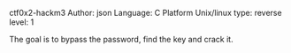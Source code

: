 ctf0x2-hackm3
Author: json
Language: C
Platform
Unix/linux
type: reverse
level: 1

The goal is to bypass the password, find the key and crack it.